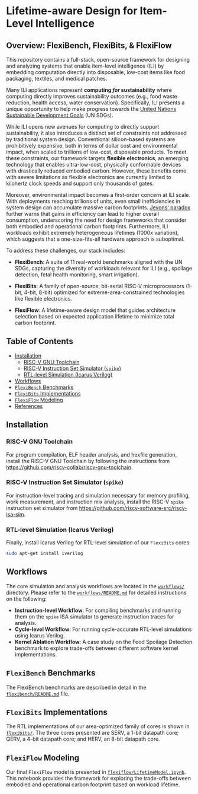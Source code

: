 # Lifetime-aware Design for Item-Level Intelligence
## Overview: FlexiBench, FlexiBits, & FlexiFlow 

This repository contains a full-stack, open-source framework for designing and analyzing systems that enable item-level intelligence (ILI) by embedding computation directly into disposable, low-cost items like food packaging, textiles, and medical patches.

Many ILI applications represent **computing *for* sustainability** where computing directly improves sustainability outcomes (e.g., food waste reduction, health access, water conservation). Specifically, ILI presents a unique opportunity to help make progress towards the [United Nations Sustainable Development Goals](https://sdgs.un.org/goals) (UN SDGs).

While ILI opens new avenues for computing to directly support sustainability, it also introduces a distinct set of constraints not addressed by traditional system design. Conventional silicon-based systems are prohibitively expensive, both in terms of dollar cost and environmental impact, when scaled to trillions of low-cost, disposable products. To meet these constraints, our framework targets **flexible electronics**, an emerging technology that enables ultra-low-cost, physically conformable devices with drastically reduced embodied carbon. However, these benefits come with severe limitations as flexible electronics are currently limited to kilohertz clock speeds and support only thousands of gates.

Moreover, environmental impact becomes a first-order concern at ILI scale. With deployments reaching trillions of units, even small inefficiencies in system design can accumulate massive carbon footprints. [Jevons' paradox](https://www.sciencedirect.com/science/article/pii/S0921800905001084?casa_token=GKhR4Fr7TeMAAAAA:_se9ymzPJtdgDEwh250lnxzMvkxi53SzVfF2ialbQqMwQ_WXsUMMbBp2moyKndKKEfp_ZEfqK-o) further warns that gains in efficiency can lead to higher overall consumption, underscoring the need for design frameworks that consider both embodied and operational carbon footprints. Furthermore, ILI workloads exhibit extremely heterogeneous lifetimes (1000x variation), which suggests that a one-size-fits-all hardware approach is suboptimal.

To address these challenges, our stack includes:

- **FlexiBench**: A suite of 11 real-world benchmarks aligned with the UN SDGs, capturing the diversity of workloads relevant for ILI (e.g., spoilage detection, fetal health monitoring, smart irrigation). 
  
- **FlexiBits**: A family of open-source, bit-serial RISC-V microprocessors (1-bit, 4-bit, 8-bit) optimized for extreme-area-constrained technologies like flexible electronics.

- **FlexiFlow**: A lifetime-aware design model that guides architecture selection based on expected application lifetime to minimize total carbon footprint.

## Table of Contents
- [Installation](#installation)
  - [RISC-V GNU Toolchain](#risc-v-gnu-toolchain)
  - [RISC-V Instruction Set Simulator (`spike`)](#risc-v-instruction-set-simulator-spike)
  - [RTL-level Simulation (Icarus Verilog)](#rtl-level-simulation-icarus-verilog)
- [Workflows](#workflows)
- [`FlexiBench` Benchmarks](#flexibench-benchmarks)
- [`FlexiBits` Implementations](#flexibits-implementations)
- [`FlexiFlow` Modeling](#flexiflow-modeling)
- [References](#references)

## Installation

### RISC-V GNU Toolchain

For program compilation, ELF header analysis, and hexfile generation, install
the RISC-V GNU Toolchain by following the instructions from
<https://github.com/riscv-collab/riscv-gnu-toolchain>.

### RISC-V Instruction Set Simulator (`spike`)

For instruction-level tracing and simulation necessary for memory profiling,
work measurement, and instruction mix analysis, install the RISC-V `spike`
instruction set simulator from
<https://github.com/riscv-software-src/riscv-isa-sim>.

### RTL-level Simulation (Icarus Verilog)

Finally, install Icarus Verilog for RTL-level simulation of our `FlexiBits`
cores:

```bash
sudo apt-get install iverilog
```

## Workflows

The core simulation and analysis workflows are located in the
[`workflows/`](./workflows) directory. Please refer to the
[`workflows/README.md`](./workflows/README.md) for detailed instructions on the
following:

- **Instruction-level Workflow**: For compiling benchmarks and running them on the `spike` ISA simulator to generate instruction traces for analysis.
- **Cycle-level Workflow**: For running cycle-accurate RTL-level simulations using Icarus Verilog.
- **Kernel Ablation Workflow**: A case study on the Food Spoilage Detection benchmark to explore trade-offs between different software kernel implementations.

## `FlexiBench` Benchmarks

The FlexiBench benchmarks are described in detail in the
[`flexibench/README.md`](./flexibench/README.md) file.

## `FlexiBits` Implementations

The RTL implementations of our area-optimized family of cores is shown in
[`flexibits/`](./flexibits). The three cores presented are SERV, a 1-bit
datapath core; QERV, a 4-bit datapath core; and HERV, an 8-bit datapath core.

## `FlexiFlow` Modeling

Our final `FlexiFlow` model is presented in
[`flexiflow/LifetimeModel.ipynb`](./flexiflow/LifetimeModel.ipynb). This
notebook provides the framework for exploring the trade-offs between embodied
and operational carbon footprint based on workload lifetime.

